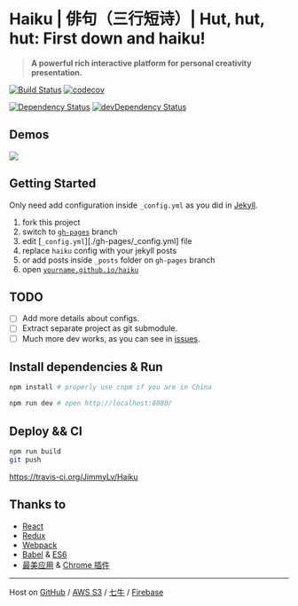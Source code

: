 # Haiku | 俳句（三行短诗）| Hut, hut, hut: First down and haiku!

> **A powerful rich interactive platform for personal creativity presentation.**

[![Build Status](https://travis-ci.org/JimmyLv/Haiku.svg?branch=gh-pages)](https://travis-ci.org/JimmyLv/Haiku)
[![codecov](https://codecov.io/gh/JimmyLv/Haiku/branch/gh-pages/graph/badge.svg)](https://codecov.io/gh/JimmyLv/Haiku)

[![Dependency Status](https://img.shields.io/david/JimmyLv/Haiku.svg?style=flat-square)](https://david-dm.org/JimmyLv/Haiku)
[![devDependency
Status](https://img.shields.io/david/dev/JimmyLv/Haiku.svg?style=flat-square)](https://david-dm.org/JimmyLv/Haiku#info=devDependencies)

## Demos

[![](http://7xjbdq.com1.z0.glb.clouddn.com/images/2016/1466819992709.png)](http://Haiku.jimmylv.info/)

## Getting Started

Only need add configuration inside `_config.yml` as you did in [Jekyll](https://jekyllrb.com).

1. fork this project
2. switch to [`gh-pages`](./tree/gh-pages) branch
3. edit [`_config.yml`][./gh-pages/_config.yml] file
4. replace `haiku` config with your jekyll posts
5. or add posts inside `_posts` folder on `gh-pages` branch
6. open [`yourname.github.io/haiku`](http://haiku.jimmylv.info/)

## TODO 

- [ ] Add more details about configs.
- [ ] Extract separate project as git submodule.
- [ ] Much more dev works, as you can see in [issues](https://github.com/JimmyLv/Haiku/issues).

## Install dependencies & Run

```bash
npm install # properly use cnpm if you are in China

npm run dev # open http://localhost:8080/
```

## Deploy && CI

```bash
npm run build
git push
```

<https://travis-ci.org/JimmyLv/Haiku>

## Thanks to

- [React](https://facebook.github.io/react/)
- [Redux](https://github.com/reactjs/redux)
- [Webpack](http://webpack.github.io/)
- [Babel](https://babeljs.io/) & [ES6](https://babeljs.io/docs/learn-es2015/)
- [最美应用](http://zuimeia.com/) & [Chrome 插件](http://chrome.zuimeia.com)


-------

Host on [GitHub](https://github.com/JimmyLv/Haiku) / [AWS S3](http://nobackend.website.s3-website-ap-southeast-1.amazonaws.com) / [七牛](http://7xjbdq.com1.z0.glb.clouddn.com/_ng/#!/note) / [Firebase](http://nobackend-website.firebaseapp.com/)